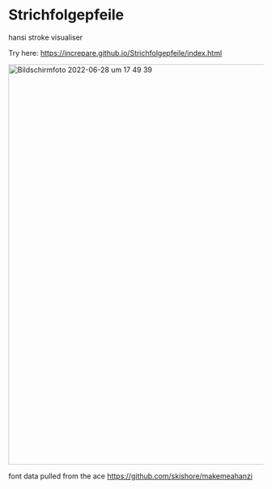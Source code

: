 # Strichfolgepfeile

hansi stroke visualiser

Try here: https://increpare.github.io/Strichfolgepfeile/index.html

<img width="791" alt="Bildschirmfoto 2022-06-28 um 17 49 39" src="https://user-images.githubusercontent.com/465632/176224017-68558180-aec6-48a0-8458-7b9865ea9a8f.png">


font data pulled from the ace https://github.com/skishore/makemeahanzi
